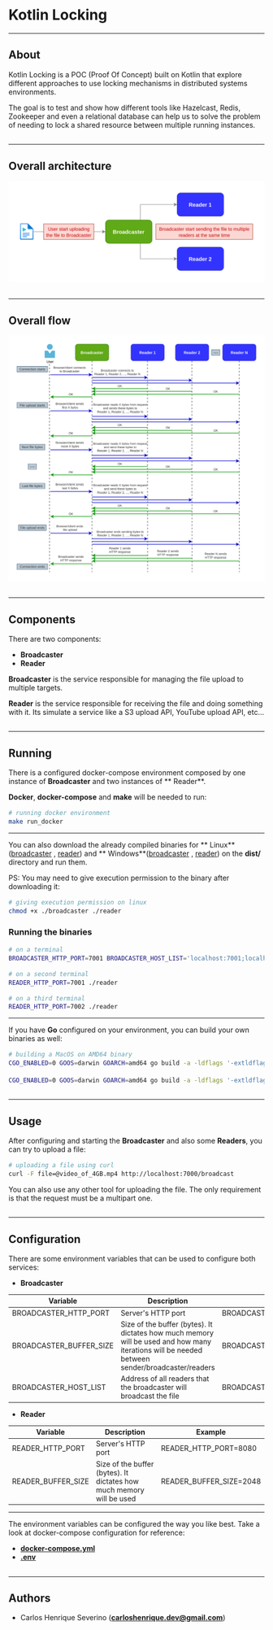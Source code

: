 # Kotlin Locking
---

##

## About

Kotlin Locking is a POC (Proof Of Concept) built on Kotlin that explore different approaches to use locking mechanisms
in distributed systems environments.

The goal is to test and show how different tools like Hazelcast, Redis, Zookeeper and even a relational database can
help us to solve the problem of needing to lock a shared resource between multiple running instances.

##
---

## Overall architecture

![overall_architecture](https://github.com/Caik/go-stream-broadcast/blob/main/img/overall_architecture.png?raw=true)


##
---

## Overall flow

![flow](https://github.com/Caik/go-stream-broadcast/blob/main/img/flow.png?raw=true)


##
---

## Components

There are two components:

- **Broadcaster**
- **Reader**

**Broadcaster** is the service responsible for managing the file upload to multiple targets.

**Reader** is the service responsible for receiving the file and doing something with it. Its simulate a service like a
S3 upload API, YouTube upload API, etc...


##
---

## Running

There is a configured docker-compose environment composed by one instance of **Broadcaster** and two instances of **
Reader**.

**Docker**, **docker-compose** and **make** will be needed to run:

```bash
# running docker environment
make run_docker
```

---

You can also download the already compiled binaries for **
Linux**([broadcaster](https://github.com/Caik/go-stream-broadcast/blob/main/dist/broadcaster)
, [reader](https://github.com/Caik/go-stream-broadcast/blob/main/dist/reader)) and **
Windows**([broadcaster](https://github.com/Caik/go-stream-broadcast/blob/main/dist/broadcaster.exe)
, [reader](https://github.com/Caik/go-stream-broadcast/blob/main/dist/reader.exe)) on the **dist/** directory and run
them.

PS: You may need to give execution permission to the binary after downloading it:

 ```bash
# giving execution permission on linux
chmod +x ./broadcaster ./reader
```

### Running the binaries

 ```bash
# on a terminal
BROADCASTER_HTTP_PORT=7001 BROADCASTER_HOST_LIST='localhost:7001;localhost:7002' ./broadcaster
```

 ```bash
# on a second terminal
READER_HTTP_PORT=7001 ./reader
```

 ```bash
# on a third terminal
READER_HTTP_PORT=7002 ./reader
```

---

If you have **Go** configured on your environment, you can build your own binaries as well:

```bash
# building a MacOS on AMD64 binary
CGO_ENABLED=0 GOOS=darwin GOARCH=amd64 go build -a -ldflags '-extldflags "-static" -s -w' -o ./broadcaster-darwin-amd64 cmd/broadcaster/main.go

CGO_ENABLED=0 GOOS=darwin GOARCH=amd64 go build -a -ldflags '-extldflags "-static" -s -w' -o ./reader-darwin-amd64 cmd/reader/main.go
```

##
---

## Usage

After configuring and starting the **Broadcaster** and also some **Readers**, you can try to upload a file:

 ```bash
# uploading a file using curl
curl -F file=@video_of_4GB.mp4 http://localhost:7000/broadcast
```

You can also use any other tool for uploading the file. The only requirement is that the request must be a multipart
one.


##
---

## Configuration

There are some environment variables that can be used to configure both services:

- **Broadcaster**

| Variable                | Description                                                                                                                                    | Example                                                                     |
|-------------------------|------------------------------------------------------------------------------------------------------------------------------------------------|-----------------------------------------------------------------------------|
| BROADCASTER_HTTP_PORT   | Server's HTTP port                                                                                                                             | BROADCASTER_HTTP_PORT=8080                                                  |
| BROADCASTER_BUFFER_SIZE | Size of the buffer (bytes). It dictates how much memory will be used and how many iterations will be needed between sender/broadcaster/readers | BROADCASTER_BUFFER_SIZE=2048                                                |
| BROADCASTER_HOST_LIST   | Address of all readers that the broadcaster will broadcast the file                                                                            | BROADCASTER_HOST_LIST=reader1.host:8080;reader2.host:8080;reader3.host:8080 |

- **Reader**

| Variable           | Description                                                          | Example                 |
|--------------------|----------------------------------------------------------------------|-------------------------|
| READER_HTTP_PORT   | Server's HTTP port                                                   | READER_HTTP_PORT=8080   |
| READER_BUFFER_SIZE | Size of the buffer (bytes). It dictates how much memory will be used | READER_BUFFER_SIZE=2048 |

---

The environment variables can be configured the way you like best. Take a look at docker-compose configuration for
reference:

- **[docker-compose.yml](https://github.com/Caik/go-stream-broadcast/blob/main/build/docker/docker-compose.yml)**
- **[.env](https://github.com/Caik/go-stream-broadcast/blob/main/build/docker/.env)**

##
---

## Authors

* Carlos Henrique Severino (**carloshenrique.dev@gmail.com**)
